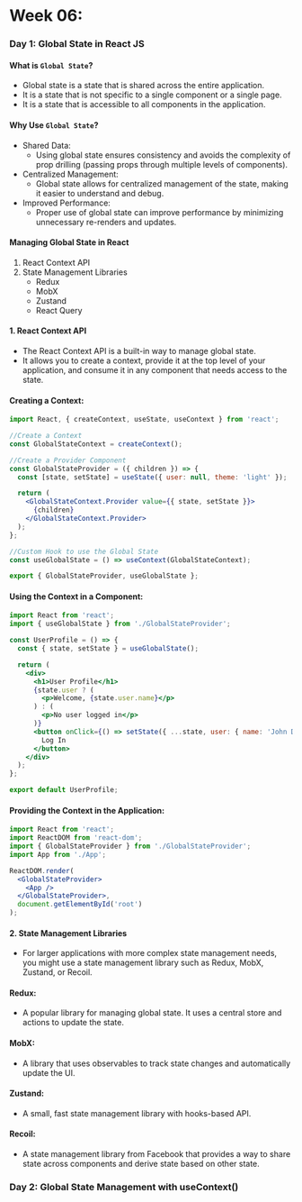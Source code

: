 # Week 06:

### Day 1: Global State in React JS

#### What is `Global State`?

- Global state is a state that is shared across the entire application.
- It is a state that is not specific to a single component or a single page.
- It is a state that is accessible to all components in the application.

#### Why Use `Global State`?

- Shared Data:
    - Using global state ensures consistency and avoids the complexity of prop drilling (passing props through multiple levels of components).
- Centralized Management:
    - Global state allows for centralized management of the state, making it easier to understand and debug.
- Improved Performance:
    - Proper use of global state can improve performance by minimizing unnecessary re-renders and updates.

#### Managing Global State in React

1. React Context API
2. State Management Libraries
    - Redux
    - MobX
    - Zustand
    - React Query

#### 1. React Context API

- The React Context API is a built-in way to manage global state.
- It allows you to create a context, provide it at the top level of your application, and consume it in any component that needs access to the state.

#### Creating a Context:

```jsx
import React, { createContext, useState, useContext } from 'react';

//Create a Context
const GlobalStateContext = createContext();

//Create a Provider Component
const GlobalStateProvider = ({ children }) => {
  const [state, setState] = useState({ user: null, theme: 'light' });

  return (
    <GlobalStateContext.Provider value={{ state, setState }}>
      {children}
    </GlobalStateContext.Provider>
  );
};

//Custom Hook to use the Global State
const useGlobalState = () => useContext(GlobalStateContext);

export { GlobalStateProvider, useGlobalState };
```
#### Using the Context in a Component:

```jsx
import React from 'react';
import { useGlobalState } from './GlobalStateProvider';

const UserProfile = () => {
  const { state, setState } = useGlobalState();

  return (
    <div>
      <h1>User Profile</h1>
      {state.user ? (
        <p>Welcome, {state.user.name}</p>
      ) : (
        <p>No user logged in</p>
      )}
      <button onClick={() => setState({ ...state, user: { name: 'John Doe' } })}>
        Log In
      </button>
    </div>
  );
};

export default UserProfile;
```
#### Providing the Context in the Application:

```jsx
import React from 'react';
import ReactDOM from 'react-dom';
import { GlobalStateProvider } from './GlobalStateProvider';
import App from './App';

ReactDOM.render(
  <GlobalStateProvider>
    <App />
  </GlobalStateProvider>,
  document.getElementById('root')
);
```

#### 2. State Management Libraries

- For larger applications with more complex state management needs, you might use a state management library such as Redux, MobX, Zustand, or Recoil.

#### Redux: 
- A popular library for managing global state. It uses a central store and actions to update the state.

#### MobX: 
- A library that uses observables to track state changes and automatically update the UI.

#### Zustand: 
- A small, fast state management library with hooks-based API.

#### Recoil: 
- A state management library from Facebook that provides a way to share state across components and derive state based on other state.

### Day 2: Global State Management with useContext() 

####

